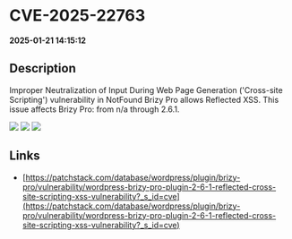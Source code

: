 # CVE-2025-22763

**2025-01-21 14:15:12**

## Description
Improper Neutralization of Input During Web Page Generation ('Cross-site Scripting') vulnerability in NotFound Brizy Pro allows Reflected XSS. This issue affects Brizy Pro: from n/a through 2.6.1.

![](https://img.shields.io/static/v1?label=Score&message=7.1&color=red)
![](https://img.shields.io/static/v1?label=Severity&message=HIGH&color=red)
![](https://img.shields.io/static/v1?label=CWE&message=XSS&color=green)

## Links
- [https://patchstack.com/database/wordpress/plugin/brizy-pro/vulnerability/wordpress-brizy-pro-plugin-2-6-1-reflected-cross-site-scripting-xss-vulnerability?_s_id=cve](https://patchstack.com/database/wordpress/plugin/brizy-pro/vulnerability/wordpress-brizy-pro-plugin-2-6-1-reflected-cross-site-scripting-xss-vulnerability?_s_id=cve)
